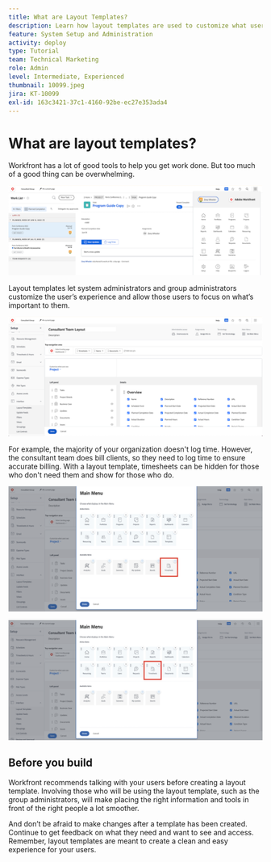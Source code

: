 ```yaml
---
title: What are Layout Templates?
description: Learn how layout templates are used to customize what users see in the interface.
feature: System Setup and Administration
activity: deploy
type: Tutorial
team: Technical Marketing
role: Admin
level: Intermediate, Experienced
thumbnail: 10099.jpeg
jira: KT-10099
exl-id: 163c3421-37c1-4160-92be-ec27e353ada4
---
```

# What are layout templates?

Workfront has a lot of good tools to help you get work done. But too much of a good thing can be overwhelming. 

![Home and Main Menu](assets/what-are-layout-templates-01.png)

Layout templates let system administrators and group administrators customize the user’s experience and allow those users to focus on what’s important to them.

![Home and Main Menu](assets/what-are-layout-templates-02.png)

For example, the majority of your organization doesn't log time. However, the consultant team does bill clients, so they need to log time to ensure accurate billing. With a layout template, timesheets can be hidden for those who don't need them and show for those who do.

![Home and Main Menu](assets/what-are-layout-templates-03.png)

![Home and Main Menu](assets/what-are-layout-templates-04.png)


## Before you build

Workfront recommends talking with your users before creating a layout template. Involving those who will be using the layout template, such as the group administrators, will make placing the right information and tools in front of the right people a lot smoother.

And don’t be afraid to make changes after a template has been created. Continue to get feedback on what they need and want to see and access. Remember, layout templates are meant to create a clean and easy experience for your users.
